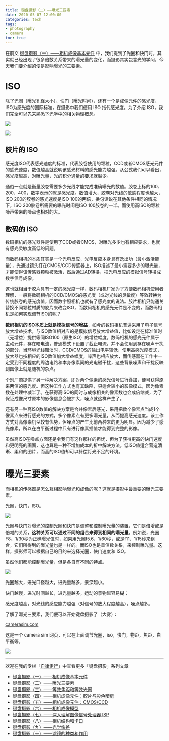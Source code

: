 ```yaml
---
title: 键盘摄影（二）——曝光三要素
date: 2020-05-07 12:00:00
categories: tech
tags: 
- photography
- camera
toc: true
---
```


在前文 [键盘摄影（一）——相机成像基本元件](https://zhuanlan.zhihu.com/p/93481287) 中，我们提到了光圈和快门时，其实就已经出现了很多倍数关系带来的曝光量的变化，而摄影其实包含光的学问，今天我们要介绍的便是影响曝光的三要素。

<!-- more -->

# ISO

除了光圈（曝光孔径大小），快门（曝光时间），还有一个是成像元件的感光度，ISO为感光度的国际标准，在摄影中我们便用 ISO 指代感光度。为了介绍 ISO，我们完全可以先来熟悉下光学中的相关物理概念。

![](https://pic4.zhimg.com/80/v2-e1345246e5802e4dbb4cf832b3b44083_720w.jpg)

![](https://pic4.zhimg.com/80/v2-f12000d1eeeda82b7fc7c5560b8d975f_720w.jpg)

## 胶片的 ISO
感光度ISO代表感光速度的标准，代表胶卷使用的颗粒，CCD或者CMOS感光元件的感光速度，数值越高就说明该感光材料的感光能力越强。从公式我们可以看出，感光度越高，对曝光量，光的积分通量的要求就越少。

通俗一点就是衡量胶卷需要多少光线才能完成准确曝光的数值。胶卷上标的100、200、400，数字表示的就是感光度。数值增大，胶卷对光线的敏感程度也越大，ISO 200的胶卷的感光速度是ISO 100的两倍，换句话说在其他条件相同的情况下，ISO 200胶卷所需要的曝光时间是ISO 100胶卷的一半。而使用高ISO的颗粒噪声带来的噪点也相对的大。

## 数码的 ISO
数码相机的感光器件是使用了CCD或者CMOS，对曝光多少也有相应要求，也就有感光灵敏度高低的问题。

而数码相机的本质其实是一个光电反应，光电反应本身具有逸出功（最小激活能量），光通过镜头打在CMOS/CCD传感器上，ISO描述了最小需要多少的曝光量，才能使得该传感器颗粒被激活，然后通过AD转换，把光电反应的模拟信号转换成数字信号成像。

这也就相当于胶片具有一定的感光度一样，数码相机厂家为了方便数码相机使用者理解，一般将数码相机的CCD/CMOS的感光度（或对光线的灵敏度）等效转换为传统胶卷的感光度值，因而数字照相机也就有了感光度的说法。胶片相机只能通关替换不同颗粒材质的胶片来改变ISO，而数码相机的感光元件是不变的，而数码相机是如何实现调节ISO的呢？

**数码相机的ISO本质上就是模拟信号的增益**，如今的数码相机普遍采用了电子信号放大增益技术，与ISO数值相对应的是模拟信号放大增益值，比如设定在标准值时（无增益）提供等同ISO100（原生ISO）的增益幅度。数码相机的感光元件属于主动元件，存在暗电流，普通模式下设置了截止电流，并不会使用到存在噪声干扰的部分，当环境光线黯淡时，CCD/CMOS的输出电平较低，使用高感光度模式，放大器也按相应的ISO数值加大增益幅度，噪声也相应放大，而传感器在工作中一定受到不同程度的周边电路和本身像素间的光电磁干扰，这些背景噪声和干扰反映到图像上就是随机的杂点。

个别厂商提供了另一种解决方案，即对两个像素的感光信号进行叠加，便可获得原来两倍的感光度。但这种工作方式也有其缺陷，只适合较小的影像模式，因为像素数在处理中减半了。在获得高ISO的同时与成像相关的像素数也会成倍缩减，为了保证成像尺寸原本的影像信息会被扩大，噪点就这样产生了。

还有另一种高ISO数值的解决方案是合并像素后感光，采用把数个像素点当成1个像素点来进行感光的方式，多个像素点有更多曝光量，从而提高感光速度。该工作方式对高像素机型较有优势，但噪点的产生比前两种来的更为明显。因为减少了感光像素，所以在白平衡过程中只有进行像素插值才能得到完整的影像。

虽然高ISO在噪点方面还是令我们有这样那样的担忧，但为了获得更高的快门速度和更明亮的画面，这也算是一种不增加成本的折中解决方法。低ISO值适合营造清晰、柔和的图片，而高的ISO值却可以补偿灯光不足的环境。

# 曝光三要素

而相机的传感器是怎么互相影响曝光和成像的呢？这就是摄影中最重要的曝光三要素。

光圈，快门，ISO。

![](https://pic4.zhimg.com/80/v2-6a010158968f084e500bdda89f5ecdb3_720w.jpg)

光圈与快门对曝光的控制光圈和快门是调整和控制曝光量的装置，它们是倍增或是倍减的关系，**这种关系可以通过不同的组合来得到相同的曝光量**。例如说，光圈F8、1/30秒为正确曝光值时，如果用光圈f5.6、1/60秒，或是f11、1/15秒来组合，它们所得到的曝光量也是一样的。而ISO也是呈倍数关系，来控制曝光量。这样，摄影师可以根据自己的目的来选择光圈，快门速度和 ISO。

虽然他们都能控制曝光量，但是各自有不同的特点。

![](https://pic2.zhimg.com/80/v2-ca92e3338af012e0f6706e60803b84b5_720w.jpg)

光圈越大，进光口径越大，进光量越多，景深越小。

快门越慢，进光时间越长，进光量越多，运动的景物越容易糊；

感光度越高，对光线的感应能力越强（对信号的放大程度越高），噪点越多。

了解了曝光三要素，我们便可以开始键盘摄影了（大雾）：

[camerasim.com](https://camerasim.com/camerasim-free-web-app/)
​

这是一个 camera sim 网页，可以在上面调节光圈，iso，快门，物距，焦距，白平衡等。

![](https://pic4.zhimg.com/80/v2-77d6785454e77628e7aed3b3730dded3_720w.jpg)

---

欢迎在我的专栏「[自律走行](https://www.zhihu.com/column/jiritsu-soko)」中查看更多「键盘摄影」系列文章

- [键盘摄影（一）——相机成像基本元件](https://zhuanlan.zhihu.com/p/93481287)
- [键盘摄影（二）——曝光三要素](https://zhuanlan.zhihu.com/p/138585113)
- [键盘摄影（三）——等效焦距和等效光圈](https://zhuanlan.zhihu.com/p/138585371)
- [键盘摄影（四）——相机成像元件：胶片与彩色暗房](https://zhuanlan.zhihu.com/p/139384545)
- [键盘摄影（五）——相机成像元件：CMOS/CCD](https://zhuanlan.zhihu.com/p/139394687)
- [键盘摄影（六）——相机成像模型](https://zhuanlan.zhihu.com/p/138585667)
- [键盘摄影（七）——深入理解图像信号处理器 ISP](https://zhuanlan.zhihu.com/p/139432684)
- [键盘摄影（八）——相机结构和卡口](https://zhuanlan.zhihu.com/p/263018344)
- [键盘摄影（九）——光学像差](https://zhuanlan.zhihu.com/p/263867036)
- [键盘摄影（十）——滤镜的种类和作用](https://zhuanlan.zhihu.com/p/412506198)
